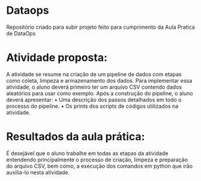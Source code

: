 # Dataops
Repositório criado para subir projeto feito para cumprimento da Aula Pratica de DataOps

# Atividade proposta: 
A atividade se resume na criação de um pipeline de dados com etapas como coleta, limpeza e 
armazenamento dos dados. Para implementar essa atividade, o aluno deverá primeiro ter um 
arquivo CSV contendo dados aleatórios para usar como exemplo. 
Após a construção do pipeline, o aluno deverá apresentar: 
• Uma descrição dos passos detalhados em todo o processo do pipeline. 
• Os prints dos scripts de códigos utilizados na atividade. 

# Resultados da aula prática: 
É desejável que o aluno trabalhe em todas as etapas da atividade entendendo principalmente o 
processo de criação, limpeza e preparação do arquivo CSV, bem como, a execução dos comandos 
em python que irão auxilia-lo nesta atividade.
